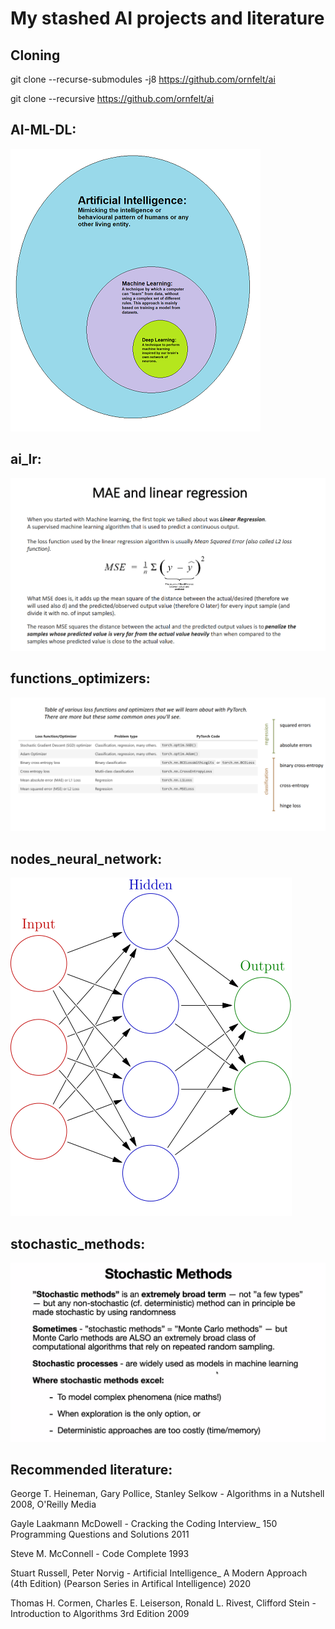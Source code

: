 # My stashed AI projects and literature

## Cloning

git clone --recurse-submodules -j8 https://github.com/ornfelt/ai


git clone --recursive https://github.com/ornfelt/ai

## AI-ML-DL:
![AI-ML-DL](./images/ai-ml-dl.png?raw=true "AI-ML-DL")

## ai_lr:
![ai_lr](./images/ai_lr.png?raw=true "ai_lr")

## functions_optimizers:
![functions_optimizers](./images/functions_optimizers.png?raw=true "functions_optimizers")

## nodes_neural_network:
![nodes_neural_network](./images/nodes_neural_network.png?raw=true "nodes_neural_network")

## stochastic_methods:
![stochastic_methods](./images/stochastic_methods.png?raw=true "stochastic_methods")


## Recommended literature:

George T. Heineman, Gary Pollice, Stanley Selkow - Algorithms in a Nutshell 2008, O'Reilly Media

Gayle Laakmann McDowell - Cracking the Coding Interview_ 150 Programming Questions and Solutions 2011

Steve M. McConnell - Code Complete 1993

Stuart Russell, Peter Norvig - Artificial Intelligence_ A Modern Approach (4th Edition) (Pearson Series in Artifical Intelligence) 2020

Thomas H. Cormen, Charles E. Leiserson, Ronald L. Rivest, Clifford Stein - Introduction to Algorithms 3rd Edition 2009